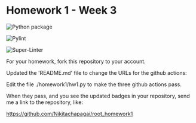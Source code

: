 # Homework 1 - Week 3

![Python package](https://github.com/Nikitachapagai/root_homework1/workflows/Python%20package/badge.svg)

![Pylint](https://github.com/Nikitachapagai/root_homework1/workflows/Pylint/badge.svg)

![Super-Linter](https://github.com/Nikitachapagai/root_homework1/workflows/Super-Linter/badge.svg)

For your homework, fork this repository to your account.

Updated the 'README.md' file to change the URLs for the github actions:

Edit the file ./homework1/hw1.py to make the three github actions pass.

When they pass, and you see the updated badges in your repository, send me a link to the repository, like:

https://github.com/Nikitachapagai/root_homework1

